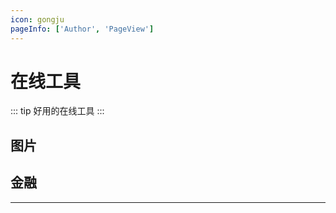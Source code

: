 ```yaml
---
icon: gongju
pageInfo: ['Author', 'PageView']
---
```


# 在线工具

::: tip 好用的在线工具
:::

## <MyIcon name="xiangce" /> 图片

<MyLinks type="image" src="tools" />

## <MyIcon name="jinrong" /> 金融

<MyLinks type="trade" src="tools"/>

---
